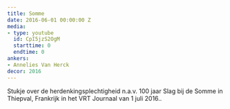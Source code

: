 ```yaml
---
title: Somme
date: 2016-06-01 00:00:00 Z
media:
- type: youtube
  id: CpI5jzS2OgM
  starttime: 0
  endtime: 0
ankers:
- Annelies Van Herck
decor: 2016
---
```


Stukje over de herdenkingsplechtigheid n.a.v. 100 jaar Slag bij de Somme in Thiepval, Frankrijk in het VRT Journaal van 1 juli 2016..
